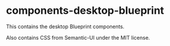 # components-desktop-blueprint

This contains the desktop Blueprint components.

Also contains CSS from Semantic-UI under the MIT license.
